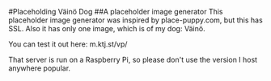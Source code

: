 #Placeholding Väinö Dog
##A placeholder image generator
This placeholder image generator was inspired by place-puppy.com, but this has SSL. Also it has only one image, which is of my dog: Väinö. 

You can test it out here: m.ktj.st/vp/

That server is run on a Raspberry Pi, so please don't use the version I host anywhere popular. 